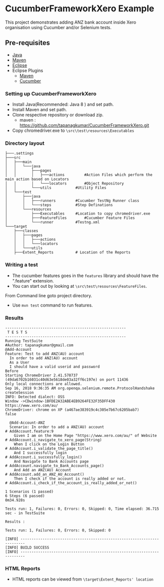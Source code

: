 # CucumberFrameworkXero Example

This project demonstrates adding ANZ bank account inside Xero organisation using Cucumber and/or Selenium tests.

## Pre-requisites

- <a href="https://java.com/en/download/manual.jsp" target="_blank">Java</a>
- <a href="https://maven.apache.org/download.cgi" target="_blank">Maven</a>
- <a href="https://eclipse.org/downloads/" target="_blank">Eclipse</a>
- Eclipse Plugins
  - <a href="http://download.eclipse.org/technology/m2e/releases/1.4" target="_blank">Maven</a> 
  - <a href="http://cucumber.github.io/cucumber-eclipse/update-site/" target="_blank">Cucumber</a>
  
  
 ### Setting up CucumberFrameworkXero
- Install Java(Recommended: Java 8 ) and set path.
- Install Maven and set path.
- Clone respective repository or download zip.
	- maven : https://github.com/tapanagkumar/CucumberFrameworkXero.git
 - Copy chromedriver.exe to `\src\test\resources\Executables`


 ### Directory layout
```
├───.settings
├───src
│   ├───main
│   │   └───java
│   │       ├───pages
│   │       │   ├───actions        	#Action Files which perform the main action based on Locators
│   │       │   └───locators		#Object Repository
│   │       └───utils			#Utility Files
│   └───test
│       ├───java
│       │   ├───runners			#Cucumber TestNg Runner class
│       │   └───steps			#Step Definations
│       └───resources
│           ├───Executables		#Location to copy chromedriver.exe
│           ├───FeatureFiles		#Cucumber Feature Files 
│           └───runner			#Testng.xml
└───target
    ├───classes
    │   ├───pages
    │   │   ├───actions
    │   │   └───locators
    │   └───utils
    ├───Extent_Reports			# Location of the Reports
```
    
 ### Writing a test

- The cucumber features goes in the `features` library and should have the ".feature" extension.
- You can start out by looking at `\src\test\resources\FeatureFiles`.


From Command line goto project directory.
- Use `mvn test` command to run features.



### Results

```
-------------------------------------------------------
 T E S T S
-------------------------------------------------------
Running TestSuite
#Author: tapanagkumar@gmail.com
@Add-Account
Feature: Test to add ANZ(AU) account
  In order to add ANZ(AU) account
  As a User
  I should have a valid userid and password
Before
Starting ChromeDriver 2.41.578737 (49da6702b16031c40d63e5618de03a32ff6c197e) on port 11436
Only local connections are allowed.
Sep 16, 2018 9:36:35 AM org.openqa.selenium.remote.ProtocolHandshake createSession
INFO: Detected dialect: OSS
Window ->CDwindow-1BFDE2A32ABE4EB9264FE32F35DFF430
https://www.xero.com/au/
ChromeDriver: chrome on XP (a467ae383919c4c305e7b67c6205bab7)
false

  @Add-Account-ANZ
  Scenario: In order to add a ANZ(AU) account                         # AddAccount.feature:9
    Given I am on the Home Page "https://www.xero.com/au/" of Website # AddAccount.i_navigate_to_xero_page(String)
    When I click on the Login Button                                  # AddAccount.i_validate_the_page_title()
    And I successfully login                                          # AddAccount.i_successfully_login()
    And Navigate to Bank Accounts page                                # AddAccount.navigate_to_Bank_Accounts_page()
    And Add an ANZ(AU) Account                                        # AddAccount.add_an_ANZ_AU_Account()
    Then I check if the account is really added or not.               # AddAccount.i_check_if_the_account_is_really_added_or_not()

1 Scenarios (1 passed)
6 Steps (6 passed)
0m34.928s

Tests run: 1, Failures: 0, Errors: 0, Skipped: 0, Time elapsed: 36.715 sec - in TestSuite

Results :

Tests run: 1, Failures: 0, Errors: 0, Skipped: 0

[INFO] ------------------------------------------------------------------------
[INFO] BUILD SUCCESS
[INFO] ------------------------------------------------------------------------

```

### HTML Reports

- HTML reports can be viewed from `\target\Extent_Reports' location`
